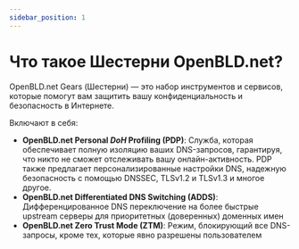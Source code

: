 ```yaml
---
sidebar_position: 1
---
```


# Что такое Шестерни OpenBLD.net?

OpenBLD.net Gears (Шестерни) — это набор инструментов и сервисов, которые помогут вам защитить вашу конфиденциальность и безопасность в Интернете. 

Включают в себя:

- **OpenBLD.net Personal _DoH_ Profiling (PDP)**: Служба, которая обеспечивает полную изоляцию ваших DNS-запросов, гарантируя, что никто не сможет отслеживать вашу онлайн-активность. PDP также предлагает персонализированные настройки DNS, надежную безопасность с помощью DNSSEC, TLSv1.2 и TLSv1.3 и многое другое.
- **OpenBLD.net Differentiated DNS Switching (ADDS)**: Дифференцированное DNS переключение на более быстрые upstream серверы для приоритетных (доверенных) доменных имен
- **OpenBLD.net Zero Trust Mode (ZTM)**: Режим, блокирующий все DNS-запросы, кроме тех, которые явно разрешены пользователем
